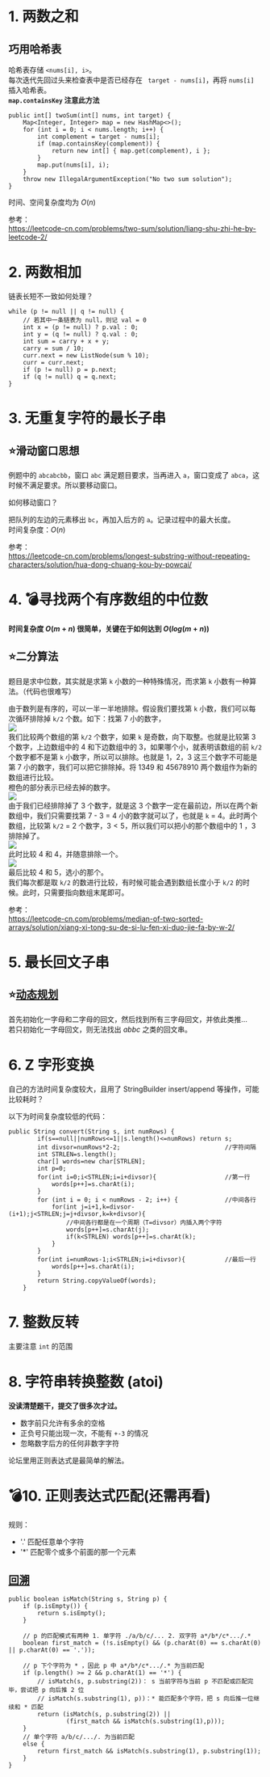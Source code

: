 # 1. 两数之和
## 巧用哈希表
哈希表存储 `<nums[i], i>`。  
每次迭代先回过头来检查表中是否已经存在 ` target - nums[i]`，再将 `nums[i]` 插入哈希表。  
**`map.containsKey` 注意此方法**
```
public int[] twoSum(int[] nums, int target) {
    Map<Integer, Integer> map = new HashMap<>();
    for (int i = 0; i < nums.length; i++) {
        int complement = target - nums[i];
        if (map.containsKey(complement)) {
            return new int[] { map.get(complement), i };
        }
        map.put(nums[i], i);
    }
    throw new IllegalArgumentException("No two sum solution");
}
```

时间、空间复杂度均为 $O(n)$

参考：  
https://leetcode-cn.com/problems/two-sum/solution/liang-shu-zhi-he-by-leetcode-2/

# 2. 两数相加
链表长短不一致如何处理？

```
while (p != null || q != null) {
    // 若其中一条链表为 null，则记 val = 0
    int x = (p != null) ? p.val : 0;
    int y = (q != null) ? q.val : 0;
    int sum = carry + x + y;
    carry = sum / 10;
    curr.next = new ListNode(sum % 10);
    curr = curr.next;
    if (p != null) p = p.next;
    if (q != null) q = q.next;
}
```
# 3. 无重复字符的最长子串
## ⭐滑动窗口思想
例题中的 `abcabcbb`，窗口 `abc` 满足题目要求，当再进入 `a`，窗口变成了 `abca`，这时候不满足要求。所以要移动窗口。  

如何移动窗口？  

把队列的左边的元素移出 `bc`，再加入后方的 `a`。记录过程中的最大长度。   
时间复杂度：$O(n)$

参考：  
https://leetcode-cn.com/problems/longest-substring-without-repeating-characters/solution/hua-dong-chuang-kou-by-powcai/

# 4. 💣寻找两个有序数组的中位数
**时间复杂度 $O(m+n)$ 很简单，关键在于如何达到 $O(log(m+n))$** 

## ⭐二分算法 
题目是求中位数，其实就是求第 `k` 小数的一种特殊情况，而求第 `k` 小数有一种算法。（代码也很难写）

由于数列是有序的，可以一半一半地排除。假设我们要找第 `k` 小数，我们可以每次循环排除掉 `k/2` 个数。如下：找第 7 小的数字，  
![](https://pic.leetcode-cn.com/735ea8129ab5b56b7058c6286217fa4bb5f8a198e4c8b2172fe0f75b29a966cd-image.png)  
我们比较两个数组的第 `k/2` 个数字，如果 `k` 是奇数，向下取整。也就是比较第 3 个数字，上边数组中的 $4$ 和下边数组中的 $3$，如果哪个小，就表明该数组的前 `k/2` 个数字都不是第 `k` 小数字，所以可以排除。也就是 $1$，$2$，$3$ 这三个数字不可能是第 7 小的数字，我们可以把它排除掉。将 $1349$ 和 $45678910$ 两个数组作为新的数组进行比较。  
橙色的部分表示已经去掉的数字。  
![](https://pic.leetcode-cn.com/09b8649cd2b8bbea74f7f632b098fed5f8404530ff44b5a0b54a360b3cf7dd8f-image.png)  
由于我们已经排除掉了 3 个数字，就是这 3 个数字一定在最前边，所以在两个新数组中，我们只需要找第 7 - 3 = 4 小的数字就可以了，也就是 `k` = 4。此时两个数组，比较第 `k/2` = 2 个数字，$3 < 5$，所以我们可以把小的那个数组中的 $1$ ，$3$ 排除掉了。  
![](https://pic.leetcode-cn.com/f2d72fd3dff109ad810895b9a0c8d8782f47df6b2f24f9de72704961bc547fcb-image.png)  
此时比较 $4$ 和 $4$，并随意排除一个。   
![](https://pic.leetcode-cn.com/3c89a8ea29f2e19057b57242c8bc37c5f09b6796b96c30f3d42caea21c12f294-image.png)  
最后比较 $4$ 和 $5$，选小的那个。  
我们每次都是取 `k/2` 的数进行比较，有时候可能会遇到数组长度小于 `k/2` 的时候。此时，只需要指向数组末尾即可。

参考：  
https://leetcode-cn.com/problems/median-of-two-sorted-arrays/solution/xiang-xi-tong-su-de-si-lu-fen-xi-duo-jie-fa-by-w-2/

# 5. 最长回文子串
## ⭐[动态规划](https://zh.wikipedia.org/wiki/%E5%8A%A8%E6%80%81%E8%A7%84%E5%88%92)
首先初始化一字母和二字母的回文，然后找到所有三字母回文，并依此类推…  
若只初始化一字母回文，则无法找出 $abbc$ 之类的回文串。

# 6. Z 字形变换
自己的方法时间复杂度较大，且用了 StringBuilder insert/append 等操作，可能比较耗时？  

以下为时间复杂度较低的代码：

```
public String convert(String s, int numRows) {
        if(s==null||numRows<=1||s.length()<=numRows) return s;
        int divsor=numRows*2-2;                             //字符间隔
        int STRLEN=s.length();
        char[] words=new char[STRLEN];
        int p=0;
        for(int i=0;i<STRLEN;i=i+divsor){                   //第一行
            words[p++]=s.charAt(i);
        }
        for (int i = 0; i < numRows - 2; i++) {             //中间各行
            for(int j=i+1,k=divsor-(i+1);j<STRLEN;j=j+divsor,k=k+divsor){
                //中间各行都是在一个周期（T=divsor）内插入两个字符
                words[p++]=s.charAt(j);
                if(k<STRLEN) words[p++]=s.charAt(k);
            }
        }
        for(int i=numRows-1;i<STRLEN;i=i+divsor){           //最后一行
            words[p++]=s.charAt(i);
        }
        return String.copyValueOf(words);
    }
```

# 7. 整数反转
主要注意 `int` 的范围

# 8. 字符串转换整数 (atoi)
**没读清楚题干，提交了很多次才过。**

- 数字前只允许有多余的空格
- 正负号只能出现一次，不能有 `+-3` 的情况
- 忽略数字后方的任何非数字字符

论坛里用正则表达式是最简单的解法。

# 💣10. 正则表达式匹配(还需再看)
规则：
- '.' 匹配任意单个字符
- '*' 匹配零个或多个前面的那一个元素

## [回溯](https://zh.wikipedia.org/wiki/%E5%9B%9E%E6%BA%AF%E6%B3%95)
```    
public boolean isMatch(String s, String p) {
    if (p.isEmpty()) {
        return s.isEmpty();
    }

    // p 的匹配模式有两种 1. 单字符 ./a/b/c/... 2. 双字符 a*/b*/c*.../.*
    boolean first_match = (!s.isEmpty() && (p.charAt(0) == s.charAt(0) || p.charAt(0) == '.'));
        
    // p 下个字符为 * ，因此 p 中 a*/b*/c*.../.* 为当前匹配
    if (p.length() >= 2 && p.charAt(1) == '*') {
        // isMatch(s, p.substring(2))： s 当前字符与当前 p 不匹配或匹配完毕，尝试把 p 向后推 2 位
        // isMatch(s.substring(1), p))：* 能匹配多个字符，把 s 向后推一位继续和 * 匹配
        return (isMatch(s, p.substring(2)) ||
                (first_match && isMatch(s.substring(1),p)));
    }
    // 单个字符 a/b/c/.../. 为当前匹配
    else {
        return first_match && isMatch(s.substring(1), p.substring(1));
    }
}
```
